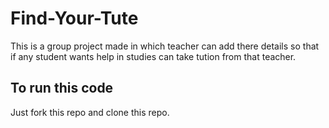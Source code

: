 # Find-Your-Tute
This is a group project made in which teacher can add there details so that if any student wants help in studies can take tution from that teacher.
## To run this code
Just fork this repo and clone this repo.
